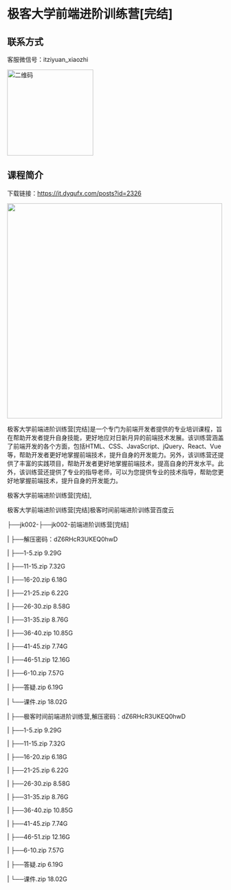 # 极客大学前端进阶训练营[完结]

## 联系方式

客服微信号：itziyuan_xiaozhi

<img src="https://ziyuanyun.oss-cn-guangzhou.aliyuncs.com/common/20240614073449/666b82192834a.jpg" width="200" height="200" alt="二维码">

## 课程简介

下载链接：https://it.dyqufx.com/posts?id=2326

<img src="https://ziyuanyun.oss-cn-guangzhou.aliyuncs.com/yun/20240515183828/664490a450d51.jpg" width="500" alt="">

  极客大学前端进阶训练营[完结]是一个专门为前端开发者提供的专业培训课程，旨在帮助开发者提升自身技能，更好地应对日新月异的前端技术发展。该训练营涵盖了前端开发的各个方面，包括HTML、CSS、JavaScript、jQuery、React、Vue等，帮助开发者更好地掌握前端技术，提升自身的开发能力。另外，该训练营还提供了丰富的实践项目，帮助开发者更好地掌握前端技术，提高自身的开发水平。此外，该训练营还提供了专业的指导老师，可以为您提供专业的技术指导，帮助您更好地掌握前端技术，提升自身的开发能力。

 极客大学前端进阶训练营[完结],

 极客大学前端进阶训练营[完结]极客时间前端进阶训练营百度云



├──jk002-├──jk002-前端进阶训练营[完结]

 | ├──解压密码：dZ6RHcR3UKEQ0hwD

 | ├──1-5.zip 9.29G

 | ├──11-15.zip 7.32G

 | ├──16-20.zip 6.18G

 | ├──21-25.zip 6.22G

 | ├──26-30.zip 8.58G

 | ├──31-35.zip 8.76G

 | ├──36-40.zip 10.85G

 | ├──41-45.zip 7.74G

 | ├──46-51.zip 12.16G

 | ├──6-10.zip 7.57G

 | ├──答疑.zip 6.19G

 | └──课件.zip 18.02G

 | ├──极客时间前端进阶训练营,解压密码：dZ6RHcR3UKEQ0hwD

 | ├──1-5.zip 9.29G

 | ├──11-15.zip 7.32G

 | ├──16-20.zip 6.18G

 | ├──21-25.zip 6.22G

 | ├──26-30.zip 8.58G

 | ├──31-35.zip 8.76G

 | ├──36-40.zip 10.85G

 | ├──41-45.zip 7.74G

 | ├──46-51.zip 12.16G

 | ├──6-10.zip 7.57G

 | ├──答疑.zip 6.19G

 | └──课件.zip 18.02G

  